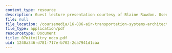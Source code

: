 ```yaml
---
content_type: resource
description: Guest lecture presentation courtesy of Blaine Rawdon. Used with permission.
file: null
file_location: /coursemedia/16-886-air-transportation-systems-architecting-spring-2004/1240a346d781717eb7022ca7941d1caa_07mitmiltry_ndco.pdf
file_type: application/pdf
resourcetype: Document
title: 07mitmiltry_ndco.pdf
uid: 1240a346-d781-717e-b702-2ca7941d1caa
---
```

